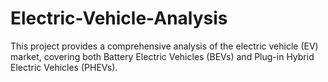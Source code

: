 # Electric-Vehicle-Analysis
This project provides a comprehensive analysis of the electric vehicle (EV) market, covering both Battery Electric Vehicles (BEVs) and Plug-in Hybrid Electric Vehicles (PHEVs).
